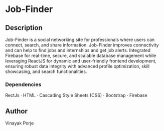 # Job-Finder

## Description
Job-Finder is a social networking site for professionals where users can connect, search, and share information. Job-Finder improves connectivity and can help to find jobs and internships and get job alerts. Integrated Firebase for real-time, secure, and scalable database management while leveraging ReactJS for dynamic and user-friendly frontend development, ensuring robust data integrity with advanced profile optimization, skill showcasing, and search functionalities.

### Dependencies

RectJs  · HTML  · Cascading Style Sheets (CSS)  · Bootstrap  · Firebase

## Author

Vinayak Porje 

